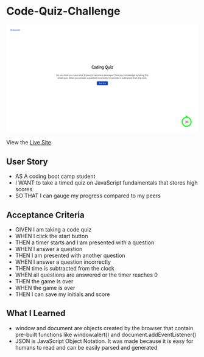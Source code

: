 # Code-Quiz-Challenge

![Site Preview](https://github.com/D-Mastrocola/Code-Quiz-Challenge/blob/main/assets/images/screenshot.png)

View the [Live Site](https://d-mastrocola.github.io/Code-Quiz-Challenge/)

## User Story
- AS A coding boot camp student
- I WANT to take a timed quiz on JavaScript fundamentals that stores high scores
- SO THAT I can gauge my progress compared to my peers

## Acceptance Criteria
- GIVEN I am taking a code quiz
- WHEN I click the start button
- THEN a timer starts and I am presented with a question
- WHEN I answer a question
- THEN I am presented with another question
- WHEN I answer a question incorrectly
- THEN time is subtracted from the clock
- WHEN all questions are answered or the timer reaches 0
- THEN the game is over
- WHEN the game is over
- THEN I can save my initials and score

## What I Learned
- window and document are objects created by the browser that contain pre-built functions like window.alert() and document.addEventListener()
- JSON is JavaScript Object Notation. It was made because it is easy for humans to read and can be easily parsed and generated
